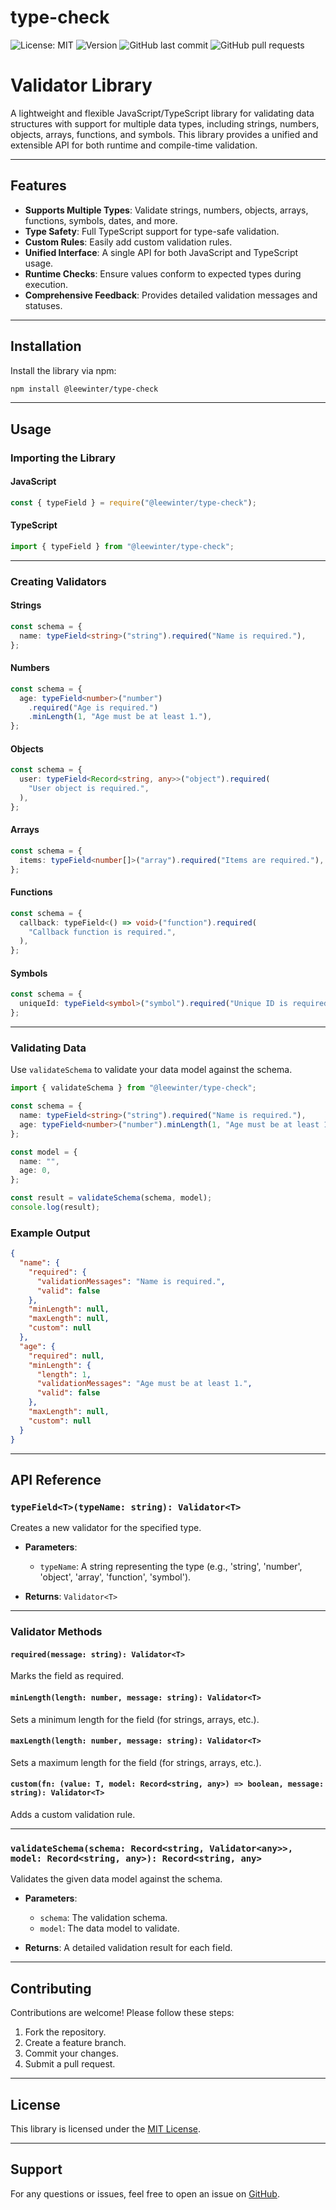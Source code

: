 # type-check

![License: MIT](https://img.shields.io/github/license/leewinter/type-check)
![Version](https://img.shields.io/github/package-json/v/leewinter/type-check)
![GitHub last commit](https://img.shields.io/github/last-commit/leewinter/type-check)
![GitHub pull requests](https://img.shields.io/github/issues-pr/leewinter/type-check)

# Validator Library

A lightweight and flexible JavaScript/TypeScript library for validating data structures with support for multiple data types, including strings, numbers, objects, arrays, functions, and symbols. This library provides a unified and extensible API for both runtime and compile-time validation.

---

## Features

- **Supports Multiple Types**: Validate strings, numbers, objects, arrays, functions, symbols, dates, and more.
- **Type Safety**: Full TypeScript support for type-safe validation.
- **Custom Rules**: Easily add custom validation rules.
- **Unified Interface**: A single API for both JavaScript and TypeScript usage.
- **Runtime Checks**: Ensure values conform to expected types during execution.
- **Comprehensive Feedback**: Provides detailed validation messages and statuses.

---

## Installation

Install the library via npm:

```bash
npm install @leewinter/type-check
```

---

## Usage

### Importing the Library

#### JavaScript

```javascript
const { typeField } = require("@leewinter/type-check");
```

#### TypeScript

```typescript
import { typeField } from "@leewinter/type-check";
```

---

### Creating Validators

#### Strings

```typescript
const schema = {
  name: typeField<string>("string").required("Name is required."),
};
```

#### Numbers

```typescript
const schema = {
  age: typeField<number>("number")
    .required("Age is required.")
    .minLength(1, "Age must be at least 1."),
};
```

#### Objects

```typescript
const schema = {
  user: typeField<Record<string, any>>("object").required(
    "User object is required.",
  ),
};
```

#### Arrays

```typescript
const schema = {
  items: typeField<number[]>("array").required("Items are required."),
};
```

#### Functions

```typescript
const schema = {
  callback: typeField<() => void>("function").required(
    "Callback function is required.",
  ),
};
```

#### Symbols

```typescript
const schema = {
  uniqueId: typeField<symbol>("symbol").required("Unique ID is required."),
};
```

---

### Validating Data

Use `validateSchema` to validate your data model against the schema.

```typescript
import { validateSchema } from "@leewinter/type-check";

const schema = {
  name: typeField<string>("string").required("Name is required."),
  age: typeField<number>("number").minLength(1, "Age must be at least 1."),
};

const model = {
  name: "",
  age: 0,
};

const result = validateSchema(schema, model);
console.log(result);
```

### Example Output

```json
{
  "name": {
    "required": {
      "validationMessages": "Name is required.",
      "valid": false
    },
    "minLength": null,
    "maxLength": null,
    "custom": null
  },
  "age": {
    "required": null,
    "minLength": {
      "length": 1,
      "validationMessages": "Age must be at least 1.",
      "valid": false
    },
    "maxLength": null,
    "custom": null
  }
}
```

---

## API Reference

### `typeField<T>(typeName: string): Validator<T>`

Creates a new validator for the specified type.

- **Parameters**:

  - `typeName`: A string representing the type (e.g., 'string', 'number', 'object', 'array', 'function', 'symbol').

- **Returns**: `Validator<T>`

---

### Validator Methods

#### `required(message: string): Validator<T>`

Marks the field as required.

#### `minLength(length: number, message: string): Validator<T>`

Sets a minimum length for the field (for strings, arrays, etc.).

#### `maxLength(length: number, message: string): Validator<T>`

Sets a maximum length for the field (for strings, arrays, etc.).

#### `custom(fn: (value: T, model: Record<string, any>) => boolean, message: string): Validator<T>`

Adds a custom validation rule.

---

### `validateSchema(schema: Record<string, Validator<any>>, model: Record<string, any>): Record<string, any>`

Validates the given data model against the schema.

- **Parameters**:

  - `schema`: The validation schema.
  - `model`: The data model to validate.

- **Returns**: A detailed validation result for each field.

---

## Contributing

Contributions are welcome! Please follow these steps:

1. Fork the repository.
2. Create a feature branch.
3. Commit your changes.
4. Submit a pull request.

---

## License

This library is licensed under the [MIT License](LICENSE).

---

## Support

For any questions or issues, feel free to open an issue on [GitHub](https://github.com/your-repo/validator-library).
